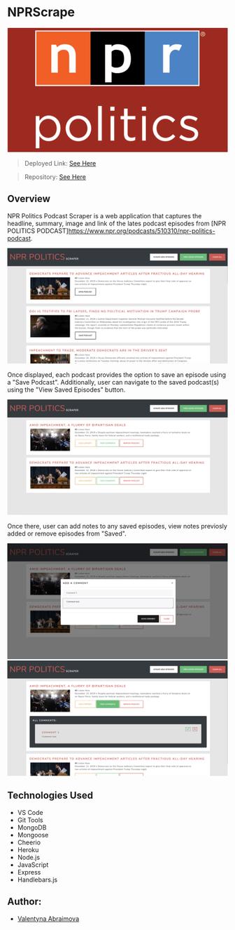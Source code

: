 # NPRScrape
![](public/css/img/npr.png)


> Deployed Link: [See Here](https://warm-sea-39546.herokuapp.com/)

> Repository: [See Here](https://github.com/Abraval/NPRScrape)



## Overview

NPR Politics Podcast Scraper is a web application that captures the headline, summary, image and link of the lates podcast episodes from [NPR POLITICS PODCAST]https://www.npr.org/podcasts/510310/npr-politics-podcast.

![](public/css/img/1.png)


Once displayed, each podcast provides the option to save an episode using a "Save Podcast". Additionally, user can navigate to the saved podcast(s) using the "View Saved Episodes" button.

![](public/css/img/2.png)


Once there, user can add notes to any saved episodes, view notes previosly added or remove episodes from "Saved".

![](public/css/img/3.png)
![](public/css/img/4.png)


## Technologies Used

- VS Code
- Git Tools
- MongoDB
- Mongoose
- Cheerio
- Heroku
- Node.js
- JavaScript
- Express
- Handlebars.js

## Author:


- [Valentyna Abraimova](https://abraval.github.io/MainPortfolio)


